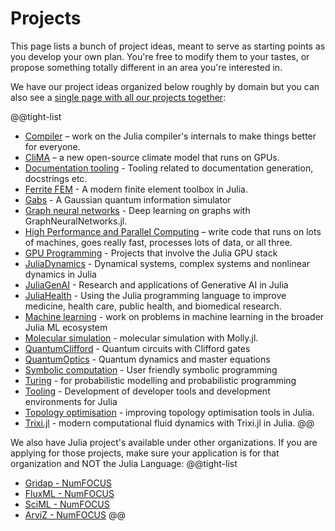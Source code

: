 # Projects

This page lists a bunch of project ideas, meant to serve as starting points as you develop your own plan. You're free to modify them to your tastes, or propose something totally different in an area you're interested in.

We have our project ideas organized below roughly by domain but you can also see a [single page with all our projects together](/jsoc/allprojects):

@@tight-list
* [Compiler](/jsoc/gsoc/compiler/) – work on the Julia compiler's internals to make things better for everyone.
* [CliMA](/jsoc/gsoc/clima/) – a new open-source climate model that runs on GPUs.
* [Documentation tooling](/jsoc/gsoc/documenter/) - Tooling related to documentation generation, docstrings etc.
* [Ferrite FEM](/jsoc/gsoc/ferrite-fem/) - A modern finite element toolbox in Julia.
* [Gabs](/jsoc/gsoc/gabs/) - A Gaussian quantum information simulator
* [Graph neural networks](/jsoc/gsoc/gnn/) - Deep learning on graphs with GraphNeuralNetworks.jl.
* [High Performance and Parallel Computing](/jsoc/gsoc/hpc/) – write code that runs on lots of machines, goes really fast, processes lots of data, or all three.
* [GPU Programming](/jsoc/gsoc/gpu/) - Projects that involve the Julia GPU stack
* [JuliaDynamics](/jsoc/gsoc/juliadynamics/) - Dynamical systems, complex systems and nonlinear dynamics in Julia
* [JuliaGenAI](/jsoc/gsoc/juliagenai/) - Research and applications of Generative AI in Julia
* [JuliaHealth](/jsoc/gsoc/juliahealth/) - Using the Julia programming language to improve medicine, health care, public health, and biomedical research.
* [Machine learning](/jsoc/gsoc/machine-learning) - work on problems in machine learning in the broader Julia ML ecosystem
* [Molecular simulation](/jsoc/gsoc/molly/) - molecular simulation with Molly.jl.
* [QuantumClifford](/jsoc/gsoc/quantumclifford) - Quantum circuits with Clifford gates
* [QuantumOptics](/jsoc/gsoc/quantumoptics) - Quantum dynamics and master equations
* [Symbolic computation](/jsoc/gsoc/symbolics/) - User friendly symbolic programming
* [Turing](/jsoc/gsoc/turing/) - for probabilistic modelling and probabilistic programming
* [Tooling](/jsoc/gsoc/tooling/) - Development of developer tools and development environments for Julia
* [Topology optimisation](/jsoc/gsoc/topopt/) - improving topology optimisation tools in Julia.
* [Trixi.jl](/jsoc/gsoc/trixi/) - modern computational fluid dynamics with Trixi.jl in Julia.
@@

We also have Julia project's available under other organizations. If you are applying for those projects, make sure your application is for that organization and NOT the Julia Language:
@@tight-list
* [Gridap - NumFOCUS](https://github.com/numfocus/gsoc#gridap)
* [FluxML - NumFOCUS](https://github.com/numfocus/gsoc#fluxml)
* [SciML - NumFOCUS](https://github.com/numfocus/gsoc#sciml)
* [ArviZ - NumFOCUS](https://github.com/numfocus/gsoc#arviz)
@@
